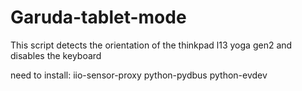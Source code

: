 # Garuda-tablet-mode
This script detects the orientation of the thinkpad l13 yoga gen2 and disables the keyboard

need to install:
iio-sensor-proxy
python-pydbus
python-evdev
